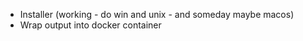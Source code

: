 - Installer
  (working - do win and unix - and someday maybe macos)
- Wrap output into docker container
